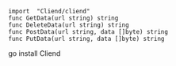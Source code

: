 
```golang 
import  "Cliend/cliend" 
func GetData(url string) string
func DeleteData(url string) string
func PostData(url string, data []byte) string
func PutData(url string, data []byte) string

```
<p> go install Cliend </p>
